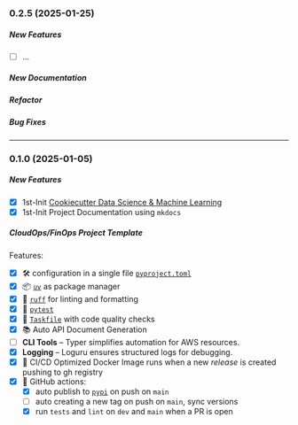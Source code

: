 ### 0.2.5 (2025-01-25)

##### New Features

* [ ] ...

##### New Documentation

##### Refactor

##### Bug Fixes


---

### 0.1.0 (2025-01-05)

##### New Features

* [x] 1st-Init [Cookiecutter Data Science & Machine Learning](https://github.com/drivendataorg/cookiecutter-data-science)
* [x] 1st-Init Project Documentation using `mkdocs`

##### CloudOps/FinOps Project Template

Features:
- [x] 🛠️ configuration in a single file [`pyproject.toml`](pyproject.toml)
- [x] 📦 [`uv`](https://docs.astral.sh/uv/) as package manager
- [x] 💅 [`ruff`](https://docs.astral.sh/ruff/) for linting and formatting
- [x] 🧪 [`pytest`](https://docs.pytest.org/en/stable/)
- [x] 🧹 [`Taskfile`](Taskfile) with code quality checks
- [x] 📚 Auto API Document Generation
- [ ] **CLI Tools** – Typer simplifies automation for AWS resources.
- [x] **Logging** – Loguru ensures structured logs for debugging.
- [x] 🐳 CI/CD Optimized Docker Image runs when a new *release* is created pushing to gh registry
- [x] 🦾 GitHub actions:
    - [x] auto publish to [`pypi`](https://pypi.org/) on push on `main`
    - [ ] auto creating a new tag on push on `main`, sync versions
    - [x] run `tests` and `lint` on `dev` and `main` when a PR is open
